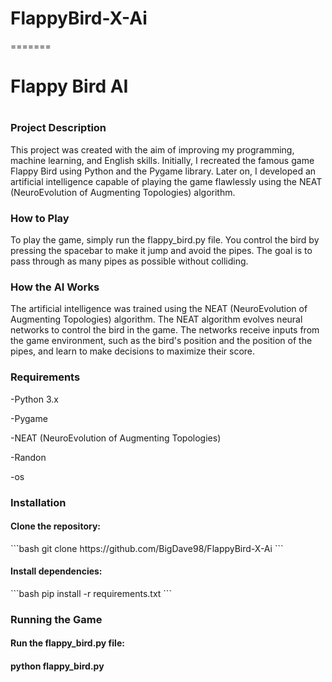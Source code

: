 # FlappyBird-X-Ai
=======
<h1>Flappy Bird AI<h1>

<h3>Project Description</h3>
<p>This project was created with the aim of improving my programming, machine learning, and English skills. Initially, I recreated the famous game Flappy Bird using Python and the Pygame library. Later on, I developed an artificial intelligence capable of playing the game flawlessly using the NEAT (NeuroEvolution of Augmenting Topologies) algorithm.</p>

<h3>How to Play</h3>
To play the game, simply run the flappy_bird.py file. You control the bird by pressing the spacebar to make it jump and avoid the pipes. The goal is to pass through as many pipes as possible without colliding.

<h3>How the AI Works</h3>
The artificial intelligence was trained using the NEAT (NeuroEvolution of Augmenting Topologies) algorithm. The NEAT algorithm evolves neural networks to control the bird in the game. The networks receive inputs from the game environment, such as the bird's position and the position of the pipes, and learn to make decisions to maximize their score.

<h3>Requirements</h3>
-Python 3.x

-Pygame

-NEAT (NeuroEvolution of Augmenting Topologies)

-Randon
  
-os
  
<h3>Installation</h3>
<h4>Clone the repository:</h4>
```bash
git clone https://github.com/BigDave98/FlappyBird-X-Ai
```

<h4>Install dependencies:</h4>
```bash
pip install -r requirements.txt
```

<h3>Running the Game</h3>
<h4>Run the flappy_bird.py file:<h4>
python flappy_bird.py
